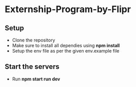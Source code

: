 # Externship-Program-by-Flipr

## Setup

  * Clone the repository
  * Make sure to install all dependies using <strong>npm install</strong>
  * Setup the env file as per the given env.example file

## Start the servers
  * Run <strong>npm start run dev</strong>
